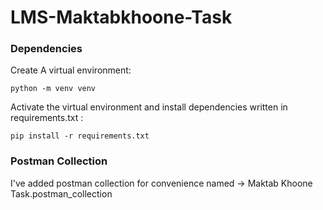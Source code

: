 # LMS-Maktabkhoone-Task


### Dependencies

Create A virtual environment:

```
python -m venv venv

```

Activate the virtual environment and install dependencies written in requirements.txt :

```
pip install -r requirements.txt
```

### Postman Collection

I've added postman collection for convenience named -> Maktab Khoone Task.postman_collection


